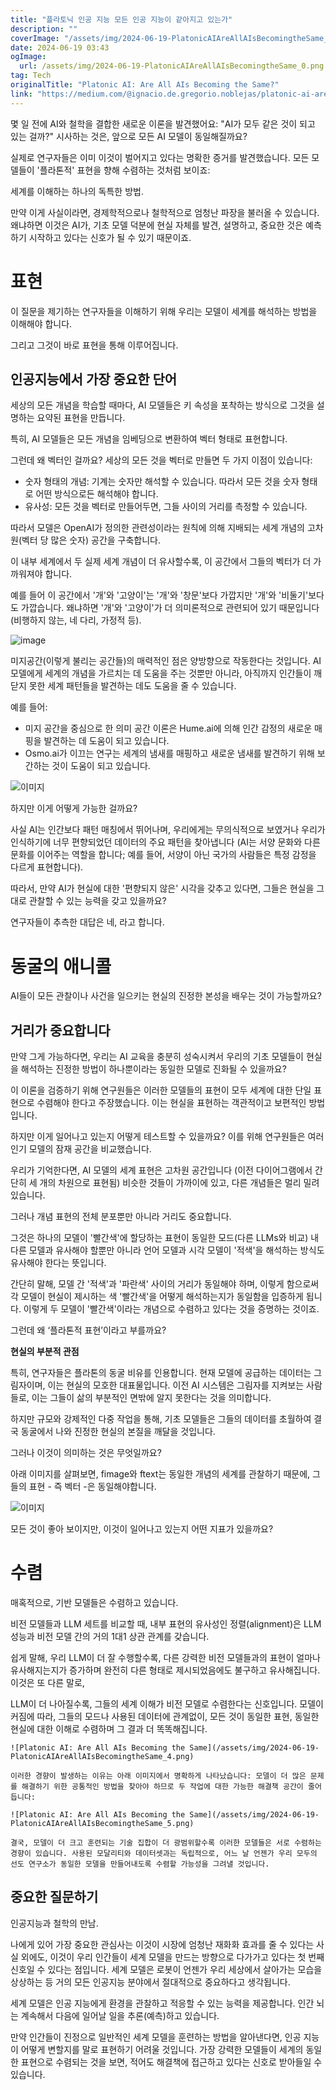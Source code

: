 ```yaml
---
title: "플라토닉 인공 지능 모든 인공 지능이 같아지고 있는가"
description: ""
coverImage: "/assets/img/2024-06-19-PlatonicAIAreAllAIsBecomingtheSame_0.png"
date: 2024-06-19 03:43
ogImage: 
  url: /assets/img/2024-06-19-PlatonicAIAreAllAIsBecomingtheSame_0.png
tag: Tech
originalTitle: "Platonic AI: Are All AIs Becoming the Same?"
link: "https://medium.com/@ignacio.de.gregorio.noblejas/platonic-ai-are-all-ais-becoming-the-same-4c5bab63471b"
---
```



몇 일 전에 AI와 철학을 결합한 새로운 이론을 발견했어요: "AI가 모두 같은 것이 되고 있는 걸까?" 시사하는 것은, 앞으로 모든 AI 모델이 동일해질까요?

실제로 연구자들은 이미 이것이 벌어지고 있다는 명확한 증거를 발견했습니다. 모든 모델들이 '플라톤적' 표현을 향해 수렴하는 것처럼 보이죠:

세계를 이해하는 하나의 독특한 방법.

만약 이게 사실이라면, 경제학적으로나 철학적으로 엄청난 파장을 불러올 수 있습니다. 왜냐하면 이것은 AI가, 기초 모델 덕분에 현실 자체를 발견, 설명하고, 중요한 것은 예측하기 시작하고 있다는 신호가 될 수 있기 때문이죠.

<div class="content-ad"></div>

# 표현

이 질문을 제기하는 연구자들을 이해하기 위해 우리는 모델이 세계를 해석하는 방법을 이해해야 합니다.

그리고 그것이 바로 표현을 통해 이루어집니다.

## 인공지능에서 가장 중요한 단어

<div class="content-ad"></div>

세상의 모든 개념을 학습할 때마다, AI 모델들은 키 속성을 포착하는 방식으로 그것을 설명하는 요약된 표현을 만듭니다.

특히, AI 모델들은 모든 개념을 임베딩으로 변환하여 벡터 형태로 표현합니다.

그런데 왜 벡터인 걸까요? 세상의 모든 것을 벡터로 만들면 두 가지 이점이 있습니다:
- 숫자 형태의 개념: 기계는 숫자만 해석할 수 있습니다. 따라서 모든 것을 숫자 형태로 어떤 방식으로든 해석해야 합니다.
- 유사성: 모든 것을 벡터로 만들어두면, 그들 사이의 거리를 측정할 수 있습니다.

<div class="content-ad"></div>

따라서 모델은 OpenAI가 정의한 관련성이라는 원칙에 의해 지배되는 세계 개념의 고차원(벡터 당 많은 숫자) 공간을 구축합니다.

이 내부 세계에서 두 실제 세계 개념이 더 유사할수록, 이 공간에서 그들의 벡터가 더 가까워져야 합니다.

예를 들어 이 공간에서 '개'와 '고양이'는 '개'와 '창문'보다 가깝지만 '개'와 '비둘기'보다도 가깝습니다. 왜냐하면 '개'와 '고양이'가 더 의미론적으로 관련되어 있기 때문입니다(비행하지 않는, 네 다리, 가정적 등).

![image](/assets/img/2024-06-19-PlatonicAIAreAllAIsBecomingtheSame_0.png)

<div class="content-ad"></div>

미지공간(이렇게 불리는 공간들)의 매력적인 점은 양방향으로 작동한다는 것입니다. AI 모델에게 세계의 개념을 가르치는 데 도움을 주는 것뿐만 아니라, 아직까지 인간들이 깨닫지 못한 세계 패턴들을 발견하는 데도 도움을 줄 수 있습니다.

예를 들어:

- 미지 공간을 중심으로 한 의미 공간 이론은 Hume.ai에 의해 인간 감정의 새로운 매핑을 발견하는 데 도움이 되고 있습니다.
- Osmo.ai가 이끄는 연구는 세계의 냄새를 매핑하고 새로운 냄새를 발견하기 위해 보간하는 것이 도움이 되고 있습니다.

![이미지](/assets/img/2024-06-19-PlatonicAIAreAllAIsBecomingtheSame_1.png)

<div class="content-ad"></div>

하지만 이게 어떻게 가능한 걸까요?

사실 AI는 인간보다 패턴 매칭에서 뛰어나며, 우리에게는 무의식적으로 보였거나 우리가 인식하기에 너무 편향되었던 데이터의 주요 패턴을 찾아냅니다 (AI는 서양 문화와 다른 문화를 이어주는 역할을 합니다; 예를 들어, 서양이 아닌 국가의 사람들은 특정 감정을 다르게 표현합니다).

따라서, 만약 AI가 현실에 대한 '편향되지 않은' 시각을 갖추고 있다면, 그들은 현실을 그대로 관찰할 수 있는 능력을 갖고 있을까요?

연구자들이 추측한 대답은 네, 라고 합니다.

<div class="content-ad"></div>

# 동굴의 애니콜

AI들이 모든 관찰이나 사건을 일으키는 현실의 진정한 본성을 배우는 것이 가능할까요?

## 거리가 중요합니다

만약 그게 가능하다면, 우리는 AI 교육을 충분히 성숙시켜서 우리의 기초 모델들이 현실을 해석하는 진정한 방법이 하나뿐이라는 동일한 모델로 진화될 수 있을까요?

<div class="content-ad"></div>

이 이론을 검증하기 위해 연구원들은 이러한 모델들의 표현이 모두 세계에 대한 단일 표현으로 수렴해야 한다고 주장했습니다. 이는 현실을 표현하는 객관적이고 보편적인 방법입니다.

하지만 이게 일어나고 있는지 어떻게 테스트할 수 있을까요? 이를 위해 연구원들은 여러 인기 모델의 잠재 공간을 비교했습니다.

우리가 기억한다면, AI 모델의 세계 표현은 고차원 공간입니다 (이전 다이어그램에서 간단히 세 개의 차원으로 표현됨) 비슷한 것들이 가까이에 있고, 다른 개념들은 멀리 밀려 있습니다.

그러나 개념 표현의 전체 분포뿐만 아니라 거리도 중요합니다.

<div class="content-ad"></div>

그것은 하나의 모델이 '빨간색'에 할당하는 표현이 동일한 모드(다른 LLMs와 비교) 내 다른 모델과 유사해야 할뿐만 아니라 언어 모델과 시각 모델이 '적색'을 해석하는 방식도 유사해야 한다는 뜻입니다.

간단히 말해, 모델 간 '적색'과 '파란색' 사이의 거리가 동일해야 하며, 이렇게 함으로써 각 모델이 현실이 제시하는 색 '빨간색'을 어떻게 해석하는지가 동일함을 입증하게 됩니다. 이렇게 두 모델이 '빨간색'이라는 개념으로 수렴하고 있다는 것을 증명하는 것이죠.

그런데 왜 ‘플라톤적 표현’이라고 부를까요?

**현실의 부분적 관점**

<div class="content-ad"></div>

특히, 연구자들은 플라톤의 동굴 비유를 인용합니다. 현재 모델에 공급하는 데이터는 그림자이며, 이는 현실의 모호한 대표물입니다. 이전 AI 시스템은 그림자를 지켜보는 사람들로, 이는 그들이 삶의 부분적인 면밖에 알지 못한다는 것을 의미합니다.

하지만 규모와 강제적인 다중 작업을 통해, 기초 모델들은 그들의 데이터를 초월하여 결국 동굴에서 나와 진정한 현실의 본질을 깨달을 것입니다.

그러나 이것이 의미하는 것은 무엇일까요?

<div class="content-ad"></div>

아래 이미지를 살펴보면, fimage와 ftext는 동일한 개념의 세계를 관찰하기 때문에, 그들의 표현 - 즉 벡터 -은 동일해야합니다.

![이미지](/assets/img/2024-06-19-PlatonicAIAreAllAIsBecomingtheSame_3.png)

모든 것이 좋아 보이지만, 이것이 일어나고 있는지 어떤 지표가 있을까요?

# 수렴

<div class="content-ad"></div>

매혹적으로, 기반 모델들은 수렴하고 있습니다.

비전 모델들과 LLM 세트를 비교할 때, 내부 표현의 유사성인 정렬(alignment)은 LLM 성능과 비전 모델 간의 거의 1대1 상관 관계를 갖습니다.

쉽게 말해, 우리 LLM이 더 잘 수행할수록, 다른 강력한 비전 모델들과의 표현이 얼마나 유사해지는지가 증가하며 완전히 다른 형태로 제시되었음에도 불구하고 유사해집니다. 이것은 또 다른 말로,

LLM이 더 나아질수록, 그들의 세계 이해가 비전 모델로 수렴한다는 신호입니다. 모델이 커짐에 따라, 그들의 모드나 사용된 데이터에 관계없이, 모든 것이 동일한 표현, 동일한 현실에 대한 이해로 수렴하며 그 결과 더 똑똑해집니다.

<div class="content-ad"></div>

```
![Platonic AI: Are All AIs Becoming the Same](/assets/img/2024-06-19-PlatonicAIAreAllAIsBecomingtheSame_4.png)

이러한 경향이 발생하는 이유는 아래 이미지에서 명확하게 나타났습니다: 모델이 더 많은 문제를 해결하기 위한 공통적인 방법을 찾아야 하므로 두 작업에 대한 가능한 해결책 공간이 줄어듭니다:

![Platonic AI: Are All AIs Becoming the Same](/assets/img/2024-06-19-PlatonicAIAreAllAIsBecomingtheSame_5.png)

결국, 모델이 더 크고 훈련되는 기술 집합이 더 광범위할수록 이러한 모델들은 서로 수렴하는 경향이 있습니다. 사용된 모달리티와 데이터셋과는 독립적으로, 어느 날 언젠가 우리 모두의 선도 연구소가 동일한 모델을 만들어내도록 수렴할 가능성을 그려낼 것입니다.
```

<div class="content-ad"></div>

## 중요한 질문하기

인공지능과 철학의 만남.

나에게 있어 가장 중요한 관심사는 이것이 시장에 엄청난 재화화 효과를 줄 수 있다는 사실 외에도, 이것이 우리 인간들이 세계 모델을 만드는 방향으로 다가가고 있다는 첫 번째 신호일 수 있다는 점입니다. 세계 모델은 로봇이 언젠가 우리 세상에서 살아가는 모습을 상상하는 등 거의 모든 인공지능 분야에서 절대적으로 중요하다고 생각됩니다.

<div class="content-ad"></div>

세계 모델은 인공 지능에게 환경을 관찰하고 적응할 수 있는 능력을 제공합니다. 인간 뇌는 계속해서 다음에 일어날 일을 추론(예측)하고 있습니다.

만약 인간들이 진정으로 일반적인 세계 모델을 훈련하는 방법을 알아낸다면, 인공 지능이 어떻게 변할지를 말로 표현하기 어려울 것입니다. 가장 강력한 모델들이 세계의 동일한 표현으로 수렴되는 것을 보면, 적어도 해결책에 접근하고 있다는 신호로 받아들일 수 있습니다.